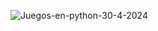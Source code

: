 ![Juegos-en-python-30-4-2024](https://github.com/AndreaLlavel/juegos/assets/112596102/5d5fb74d-109f-48c5-89d0-fb92afc4f782)
